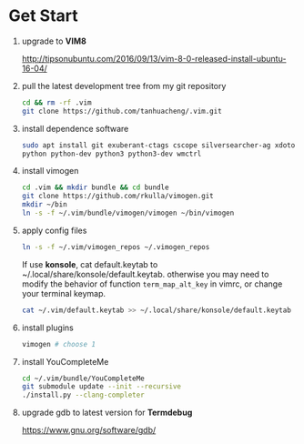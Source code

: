 Get Start
====================================================================================================

1. upgrade to **VIM8**

    http://tipsonubuntu.com/2016/09/13/vim-8-0-released-install-ubuntu-16-04/

2. pull the latest development tree from my git repository

    ```sh
    cd && rm -rf .vim
    git clone https://github.com/tanhuacheng/.vim.git
    ```

3. install dependence software

    ```sh
    sudo apt install git exuberant-ctags cscope silversearcher-ag xdotool build-essential cmake \
    python python-dev python3 python3-dev wmctrl
    ```

4. install vimogen

    ```sh
    cd .vim && mkdir bundle && cd bundle
    git clone https://github.com/rkulla/vimogen.git
    mkdir ~/bin
    ln -s -f ~/.vim/bundle/vimogen/vimogen ~/bin/vimogen
    ```

5. apply config files

    ```sh
    ln -s -f ~/.vim/vimogen_repos ~/.vimogen_repos
    ```
    If use **konsole**, cat default.keytab to ~/.local/share/konsole/default.keytab. otherwise you
    may need to modify the behavior of function `term_map_alt_key` in vimrc, or change your terminal
    keymap.

    ```sh
    cat ~/.vim/default.keytab >> ~/.local/share/konsole/default.keytab
    ```

6. install plugins

    ```sh
    vimogen # choose 1
    ```

7. install YouCompleteMe

    ```sh
    cd ~/.vim/bundle/YouCompleteMe
    git submodule update --init --recursive
    ./install.py --clang-completer
   ```

8. upgrade gdb to latest version for **Termdebug**

    https://www.gnu.org/software/gdb/
